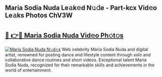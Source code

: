 ## Maria Sodia Nuda Le𝚊k𝚎d N𝚞𝚍e - Part-kcx Vid𝚎o Le𝚊ks Photos ChV3W

# <h2><a href="http://fbev4cm.evod.top/?m=Maria+Sodia+Nuda">🔗 👉🔴 Maria Sodia Nuda Vid𝚎o Ph𝚘t𝚘s</a></h2>

[![Maria Sodia Nuda N𝚞d𝚎s](https://i.imgur.com/8V9OHl7.gif)](http://fbev4cm.evod.top/?m=Maria+Sodia+Nuda)
Web celebrity Maria Sodia Nuda and digital artist, renowned for posting dance and lifestyle content through solo and collaborative dance routines and short videos. Exceptional talent Maria Sodia Nuda, recognized for their remarkable skills and achievements in the world of entertainment. 
